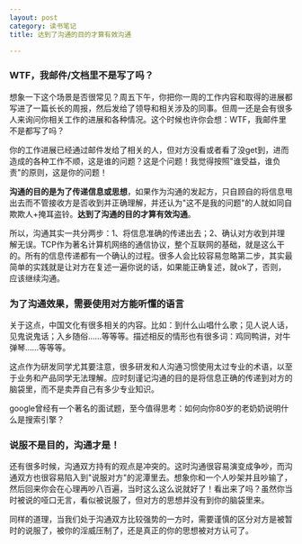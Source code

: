 ```yaml
---
layout: post
category: 读书笔记
title: 达到了沟通的目的才算有效沟通

---
```


###  WTF，我邮件/文档里不是写了吗？

想象一下这个场景是否很常见？周五下午，你把你一周的工作内容和取得的进展都写进了一篇长长的周报，然后发给了领导和相关涉及的同事。但周一还是会有很多人来询问你相关工作的进展和各种情况。这个时候也许你会想：WTF，我邮件里不是都写了吗？

你的工作进展已经通过邮件发给了相关的人，但对方没看或者看了没get到，进而造成的各种工作不顺，这是谁的问题？这是个问题！我觉得按照"谁受益，谁负责"的原则，这是你的问题！

**沟通的目的是为了传递信息或思想**，如果作为沟通的发起方，只自顾自的将信息甩出去而不管接收方是否收到并正确理解，并还认为"这不是我的问题"的人就如同自欺欺人+掩耳盗铃。**达到了沟通的目的才算有效沟通**。

所以，沟通其实一共分两步：1、将信息准确的传递出去；2、确认对方收到并理解无误。TCP作为著名计算机网络的通信协议，整个互联网的基础，就是这么干的。所有的信息传递都有一个确认的过程。很多人会比较容易忽略第二步，其实最简单的实践就是让对方在复述一遍你说的话，如果能正确复述，就ok了，否则，应该继续沟通。

### 为了沟通效果，需要使用对方能听懂的语言

关于这点，中国文化有很多相关的内容。比如：到什么山唱什么歌；见人说人话，见鬼说鬼话；入乡随俗……等等等。描述相反的情形也有很多词：鸡同鸭讲，对牛弹琴……等等等。

这点作为研发同学尤其要注意，很多研发和人沟通习惯使用太过专业的术语，以至于业务和产品同学无法理解。应时刻谨记沟通的目的是将信息正确的传递到对方的脑袋里，而不是卖弄自己有多少专业知识。

google曾经有一个著名的面试题，至今值得思考：如何向你80岁的老奶奶说明什么是搜索引擎？

### **说服不是目的，沟通才是！**

还有很多时候，沟通双方持有的观点是冲突的。这时沟通很容易演变成争吵，而沟通双方也很容易陷入到"说服对方"的泥潭里去。想象你和一个人吵架并且吵输了，然后回来你会在心理再吵八百遍，当时这么这么说就好了！看出来了吗？虽然你当时被说的哑口无言，看似被说服了，但对方的思想并没有到你的脑袋里来。

同样的道理，当我们处于沟通双方比较强势的一方时，需要谨慎的区分对方是被暂时的说服了，被你的淫威压制了，还是真正的你的思想被对方认可了。